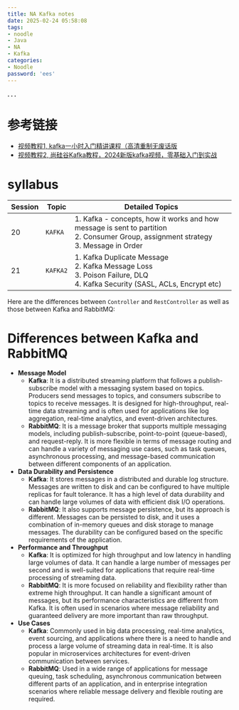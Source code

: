 ```yaml
---
title: NA Kafka notes
date: 2025-02-24 05:58:08
tags:
- noodle
- Java
- NA
- Kafka
categories:
- Noodle
password: 'ees'
---
```




**. . .**<!-- more -->

# 参考链接

- [视频教程1, kafka一小时入门精讲课程（高清重制无废话版](https://www.bilibili.com/video/BV1h94y1Q7Xg/?vd_source=8a83b38420b65ac33aa101b7754630f6)
- [视频教程2, 尚硅谷Kafka教程，2024新版kafka视频，零基础入门到实战](https://www.bilibili.com/video/BV1Gp421m7UN/?vd_source=8a83b38420b65ac33aa101b7754630f6)

# syllabus

| Session | Topic | Detailed Topics |
|--|--|--|
| 20 | `KAFKA` | 1. Kafka - concepts, how it works and how message is sent to partition<br>2. Consumer Group, assignment strategy<br>3. Message in Order |
| 21 | `KAFKA2` | 1. Kafka Duplicate Message<br>2. Kafka Message Loss<br>3. Poison Failure, DLQ<br>4. Kafka Security (SASL, ACLs, Encrypt etc) |

Here are the differences between `Controller` and `RestController` as well as those between Kafka and RabbitMQ:

# Differences between Kafka and RabbitMQ
- **Message Model**
    - **Kafka**: It is a distributed streaming platform that follows a publish-subscribe model with a messaging system based on topics. Producers send messages to topics, and consumers subscribe to topics to receive messages. It is designed for high-throughput, real-time data streaming and is often used for applications like log aggregation, real-time analytics, and event-driven architectures.
    - **RabbitMQ**: It is a message broker that supports multiple messaging models, including publish-subscribe, point-to-point (queue-based), and request-reply. It is more flexible in terms of message routing and can handle a variety of messaging use cases, such as task queues, asynchronous processing, and message-based communication between different components of an application.
- **Data Durability and Persistence**
    - **Kafka**: It stores messages in a distributed and durable log structure. Messages are written to disk and can be configured to have multiple replicas for fault tolerance. It has a high level of data durability and can handle large volumes of data with efficient disk I/O operations.
    - **RabbitMQ**: It also supports message persistence, but its approach is different. Messages can be persisted to disk, and it uses a combination of in-memory queues and disk storage to manage messages. The durability can be configured based on the specific requirements of the application.
- **Performance and Throughput**
    - **Kafka**: It is optimized for high throughput and low latency in handling large volumes of data. It can handle a large number of messages per second and is well-suited for applications that require real-time processing of streaming data.
    - **RabbitMQ**: It is more focused on reliability and flexibility rather than extreme high throughput. It can handle a significant amount of messages, but its performance characteristics are different from Kafka. It is often used in scenarios where message reliability and guaranteed delivery are more important than raw throughput.
- **Use Cases**
    - **Kafka**: Commonly used in big data processing, real-time analytics, event sourcing, and applications where there is a need to handle and process a large volume of streaming data in real-time. It is also popular in microservices architectures for event-driven communication between services.
    - **RabbitMQ**: Used in a wide range of applications for message queuing, task scheduling, asynchronous communication between different parts of an application, and in enterprise integration scenarios where reliable message delivery and flexible routing are required.
